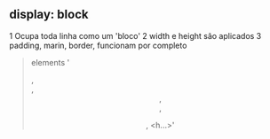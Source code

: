 ## display: block

1 Ocupa toda linha como um 'bloco'
2 width e height são aplicados
3 padding, marin, border, funcionam por completo

>elements
'<div>, <main>, <header>, <section>, <p>, <h...>'